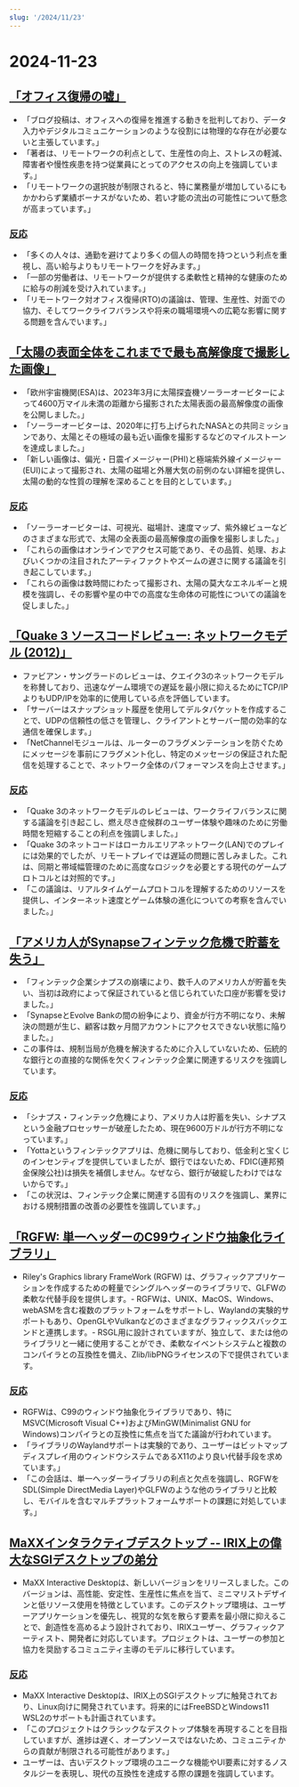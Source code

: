 ```yaml
---
slug: '/2024/11/23'
---
```


# 2024-11-23

## [「オフィス復帰の嘘」](https://blog.avas.space/rto/)

- 「ブログ投稿は、オフィスへの復帰を推進する動きを批判しており、データ入力やデジタルコミュニケーションのような役割には物理的な存在が必要ないと主張しています。」
- 「著者は、リモートワークの利点として、生産性の向上、ストレスの軽減、障害者や慢性疾患を持つ従業員にとってのアクセスの向上を強調しています。」
- 「リモートワークの選択肢が制限されると、特に業務量が増加しているにもかかわらず業績ボーナスがないため、若い才能の流出の可能性について懸念が高まっています。」

### [反応](https://news.ycombinator.com/item?id=42221623)

- 「多くの人々は、通勤を避けてより多くの個人の時間を持つという利点を重視し、高い給与よりもリモートワークを好みます。」
- 「一部の労働者は、リモートワークが提供する柔軟性と精神的な健康のために給与の削減を受け入れています。」
- 「リモートワーク対オフィス復帰(RTO)の議論は、管理、生産性、対面での協力、そしてワークライフバランスや将来の職場環境への広範な影響に関する問題を含んでいます。」

## [「太陽の表面全体をこれまでで最も高解像度で撮影した画像」](https://www.smithsonianmag.com/smart-news/check-out-the-highest-resolution-images-ever-captured-of-the-suns-entire-surface-180985518/)

- 「欧州宇宙機関(ESA)は、2023年3月に太陽探査機ソーラーオービターによって4600万マイル未満の距離から撮影された太陽表面の最高解像度の画像を公開しました。」
- 「ソーラーオービターは、2020年に打ち上げられたNASAとの共同ミッションであり、太陽とその極域の最も近い画像を撮影するなどのマイルストーンを達成しました。」
- 「新しい画像は、偏光・日震イメージャー(PHI)と極端紫外線イメージャー(EUI)によって撮影され、太陽の磁場と外層大気の前例のない詳細を提供し、太陽の動的な性質の理解を深めることを目的としています。」

### [反応](https://news.ycombinator.com/item?id=42220155)

- 「ソーラーオービターは、可視光、磁場計、速度マップ、紫外線ビューなどのさまざまな形式で、太陽の全表面の最高解像度の画像を撮影しました。」
- 「これらの画像はオンラインでアクセス可能であり、その品質、処理、およびいくつかの注目されたアーティファクトやズームの遅さに関する議論を引き起こしています。」
- 「これらの画像は数時間にわたって撮影され、太陽の莫大なエネルギーと規模を強調し、その影響や星の中での高度な生命体の可能性についての議論を促しました。」

## [「Quake 3 ソースコードレビュー: ネットワークモデル (2012)」](https://fabiensanglard.net/quake3/network.php)

- ファビアン・サングラードのレビューは、クエイク3のネットワークモデルを称賛しており、迅速なゲーム環境での遅延を最小限に抑えるためにTCP/IPよりもUDP/IPを効率的に使用している点を評価しています。
- 「サーバーはスナップショット履歴を使用してデルタパケットを作成することで、UDPの信頼性の低さを管理し、クライアントとサーバー間の効率的な通信を確保します。」
- 「NetChannelモジュールは、ルーターのフラグメンテーションを防ぐためにメッセージを事前にフラグメント化し、特定のメッセージの保証された配信を処理することで、ネットワーク全体のパフォーマンスを向上させます。」

### [反応](https://news.ycombinator.com/item?id=42218532)

- 「Quake 3のネットワークモデルのレビューは、ワークライフバランスに関する議論を引き起こし、燃え尽き症候群のユーザー体験や趣味のために労働時間を短縮することの利点を強調しました。」
- 「Quake 3のネットコードはローカルエリアネットワーク(LAN)でのプレイには効果的でしたが、リモートプレイでは遅延の問題に苦しみました。これは、同期と帯域幅管理のために高度なロジックを必要とする現代のゲームプロトコルとは対照的です。」
- 「この議論は、リアルタイムゲームプロトコルを理解するためのリソースを提供し、インターネット速度とゲーム体験の進化についての考察を含んでいました。」

## [「アメリカ人がSynapseフィンテック危機で貯蓄を失う」](https://www.cnbc.com/2024/11/22/synapse-bankruptcy-thousands-of-americans-see-their-savings-vanish.html)

- 「フィンテック企業シナプスの崩壊により、数千人のアメリカ人が貯蓄を失い、当初は政府によって保証されていると信じられていた口座が影響を受けました。」
- 「SynapseとEvolve Bankの間の紛争により、資金が行方不明になり、未解決の問題が生じ、顧客は数ヶ月間アカウントにアクセスできない状態に陥りました。」
- この事件は、規制当局が危機を解決するために介入していないため、伝統的な銀行との直接的な関係を欠くフィンテック企業に関連するリスクを強調しています。

### [反応](https://news.ycombinator.com/item?id=42219407)

- 「シナプス・フィンテック危機により、アメリカ人は貯蓄を失い、シナプスという金融プロセッサーが破産したため、現在9600万ドルが行方不明になっています。」
- 「Yottaというフィンテックアプリは、危機に関与しており、低金利と宝くじのインセンティブを提供していましたが、銀行ではないため、FDIC(連邦預金保険公社)は損失を補償しません。なぜなら、銀行が破綻したわけではないからです。」
- 「この状況は、フィンテック企業に関連する固有のリスクを強調し、業界における規制措置の改善の必要性を強調しています。」

## [「RGFW: 単一ヘッダーのC99ウィンドウ抽象化ライブラリ」](https://github.com/ColleagueRiley/RGFW)

- Riley's Graphics library FrameWork (RGFW) は、グラフィックアプリケーションを作成するための軽量でシングルヘッダーのライブラリで、GLFWの柔軟な代替手段を提供します。- RGFWは、UNIX、MacOS、Windows、webASMを含む複数のプラットフォームをサポートし、Waylandの実験的サポートもあり、OpenGLやVulkanなどのさまざまなグラフィックスバックエンドと連携します。- RSGL用に設計されていますが、独立して、または他のライブラリと一緒に使用することができ、柔軟なイベントシステムと複数のコンパイラとの互換性を備え、Zlib/libPNGライセンスの下で提供されています。

### [反応](https://news.ycombinator.com/item?id=42217535)

- RGFWは、C99のウィンドウ抽象化ライブラリであり、特にMSVC(Microsoft Visual C++)およびMinGW(Minimalist GNU for Windows)コンパイラとの互換性に焦点を当てた議論が行われています。
- 「ライブラリのWaylandサポートは実験的であり、ユーザーはビットマップディスプレイ用のウィンドウシステムであるX11のより良い代替手段を求めています。」
- 「この会話は、単一ヘッダーライブラリの利点と欠点を強調し、RGFWをSDL(Simple DirectMedia Layer)やGLFWのような他のライブラリと比較し、モバイルを含むマルチプラットフォームサポートの課題に対処しています。」

## [MaXXインタラクティブデスクトップ -- IRIX上の偉大なSGIデスクトップの弟分](https://docs.maxxinteractive.com/)

- MaXX Interactive Desktopは、新しいバージョンをリリースしました。このバージョンは、高性能、安定性、生産性に焦点を当て、ミニマリストデザインと低リソース使用を特徴としています。このデスクトップ環境は、ユーザーアプリケーションを優先し、視覚的な気を散らす要素を最小限に抑えることで、創造性を高めるよう設計されており、IRIXユーザー、グラフィックアーティスト、開発者に対応しています。プロジェクトは、ユーザーの参加と協力を奨励するコミュニティ主導のモデルに移行しています。

### [反応](https://news.ycombinator.com/item?id=42218184)

- MaXX Interactive Desktopは、IRIX上のSGIデスクトップに触発されており、Linux向けに開発されています。将来的にはFreeBSDとWindows11 WSL2のサポートも計画されています。
- 「このプロジェクトはクラシックなデスクトップ体験を再現することを目指していますが、進捗は遅く、オープンソースではないため、コミュニティからの貢献が制限される可能性があります。」
- ユーザーは、古いデスクトップ環境のユニークな機能やUI要素に対するノスタルジーを表現し、現代の互換性を達成する際の課題を強調しています。

<head>
  <meta property="og:title" content="「オフィス復帰の嘘」" />
  <meta property="og:type" content="website" />
  <meta property="og:image" content="https://og.cho.sh/api/og/?title=%E3%80%8C%E3%82%AA%E3%83%95%E3%82%A3%E3%82%B9%E5%BE%A9%E5%B8%B0%E3%81%AE%E5%98%98%E3%80%8D&subheading=2024%E5%B9%B411%E6%9C%8823%E6%97%A5%E5%9C%9F%E6%9B%9C%E6%97%A5%3A%20%E3%83%8F%E3%83%83%E3%82%AB%E3%83%BC%E3%83%8B%E3%83%A5%E3%83%BC%E3%82%B9%E3%81%BE%E3%81%A8%E3%82%81" />
</head>
